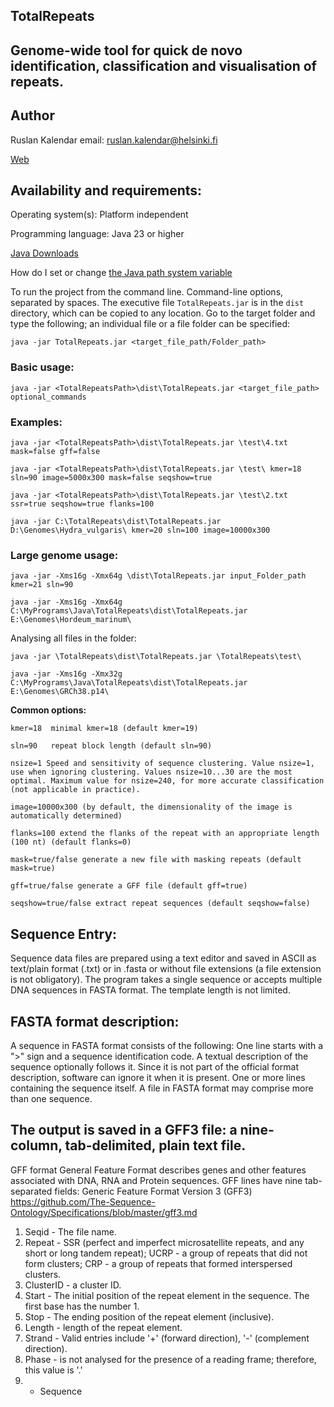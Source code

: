 ## TotalRepeats
## Genome-wide tool for quick de novo identification, classification and visualisation of repeats.

## Author
Ruslan Kalendar 
email: ruslan.kalendar@helsinki.fi

[Web](http://primerdigital.com/tools/repeat.html)

## Availability and requirements:

Operating system(s): Platform independent

Programming language: Java 23 or higher

[Java Downloads](https://www.oracle.com/java/technologies/downloads/)


How do I set or change [the Java path system variable](https://www.java.com/en/download/help/path.html)


To run the project from the command line. Command-line options, separated by spaces. 
The executive file ```TotalRepeats.jar``` is in the ```dist``` directory, which can be copied to any location. 
Go to the target folder and type the following; an individual file or a file folder can be specified:

```java -jar TotalRepeats.jar <target_file_path/Folder_path>```


### Basic usage:

```java -jar <TotalRepeatsPath>\dist\TotalRepeats.jar <target_file_path> optional_commands```


### Examples:
```
java -jar <TotalRepeatsPath>\dist\TotalRepeats.jar \test\4.txt mask=false gff=false

java -jar <TotalRepeatsPath>\dist\TotalRepeats.jar \test\ kmer=18 sln=90 image=5000x300 mask=false seqshow=true

java -jar <TotalRepeatsPath>\dist\TotalRepeats.jar \test\2.txt ssr=true seqshow=true flanks=100

java -jar C:\TotalRepeats\dist\TotalRepeats.jar D:\Genomes\Hydra_vulgaris\ kmer=20 sln=100 image=10000x300

```

### Large genome usage:
```
java -jar -Xms16g -Xmx64g \dist\TotalRepeats.jar input_Folder_path kmer=21 sln=90

java -jar -Xms16g -Xmx64g C:\MyPrograms\Java\TotalRepeats\dist\TotalRepeats.jar E:\Genomes\Hordeum_marinum\
```

Analysing all files in the folder:

```
java -jar \TotalRepeats\dist\TotalRepeats.jar \TotalRepeats\test\ 

java -jar -Xms16g -Xmx32g C:\MyPrograms\Java\TotalRepeats\dist\TotalRepeats.jar E:\Genomes\GRCh38.p14\
```


**Common options:**

```
kmer=18	 minimal kmer=18 (default kmer=19)

sln=90	 repeat block length (default sln=90)

nsize=1 Speed and sensitivity of sequence clustering. Value nsize=1, use when ignoring clustering. Values nsize=10...30 are the most optimal. Maximum value for nsize=240, for more accurate classification (not applicable in practice).

image=10000x300 (by default, the dimensionality of the image is automatically determined)

flanks=100 extend the flanks of the repeat with an appropriate length (100 nt) (default flanks=0)

mask=true/false generate a new file with masking repeats (default mask=true)

gff=true/false generate a GFF file (default gff=true)

seqshow=true/false extract repeat sequences (default seqshow=false)

```

## Sequence Entry:

Sequence data files are prepared using a text editor and saved in ASCII as text/plain format (.txt) or in .fasta or without file extensions (a file extension is not obligatory). The program takes a single sequence or accepts multiple DNA sequences in FASTA format. The template length is not limited.

## FASTA format description:
A sequence in FASTA format consists of the following:
One line starts with a ">" sign and a sequence identification code. A textual description of the sequence optionally follows it. Since it is not part of the official format description, software can ignore it when it is present.
One or more lines containing the sequence itself. A file in FASTA format may comprise more than one sequence.



## The output is saved in a GFF3 file: a nine-column, tab-delimited, plain text file. 
 
GFF format General Feature Format describes genes and other features associated with DNA, RNA and Protein sequences. GFF lines have nine tab-separated fields:
Generic Feature Format Version 3 (GFF3) 
https://github.com/The-Sequence-Ontology/Specifications/blob/master/gff3.md
1. Seqid - The file name.
2. Repeat - SSR (perfect and imperfect microsatellite repeats, and any short or long tandem repeat); UCRP - a group of repeats that did not form clusters; CRP - a group of repeats that formed interspersed clusters.
3. ClusterID - a cluster ID.
4. Start - The initial position of the repeat element in the sequence. The first base has the number 1.
5. Stop - The ending position of the repeat element (inclusive).
6. Length - length of the repeat element.
7. Strand - Valid entries include '+' (forward direction), '-' (complement direction).
8. Phase -  is not analysed for the presence of a reading frame; therefore, this value is '.'
9. - Sequence
   
